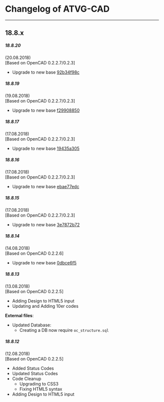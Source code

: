 # Changelog of ATVG-CAD
----
## 18.8.x

##### 18.8.20
(20.08.2018)  
[Based on OpenCAD 0.2.2.7/0.2.3]

* Upgrade to new base [92b34f98c](https://gitlab.atvg-studios.at/third-party/OpenCAD/commits/92b34f98cdb12c2724b0fc7c69678828bd24a58e)

##### 18.8.19
(19.08.2018)  
[Based on OpenCAD 0.2.2.7/0.2.3]

* Upgrade to new base [f29908850](https://gitlab.atvg-studios.at/third-party/OpenCAD/commits/f299088501d3b1823bd36ebfcc079db8af573d7f)

##### 18.8.17
(17.08.2018)  
[Based on OpenCAD 0.2.2.7/0.2.3]

* Upgrade to new base [19435a305](https://gitlab.atvg-studios.at/third-party/OpenCAD/commits/19435a305400ab7bcda811c3933ab507fbec8385)

##### 18.8.16
(17.08.2018)  
[Based on OpenCAD 0.2.2.7/0.2.3]

* Upgrade to new base [ebae77edc](https://gitlab.atvg-studios.at/third-party/OpenCAD/commits/ebae77edc5895926e58f318500cc7034c320c69b)

##### 18.8.15
(17.08.2018)  
[Based on OpenCAD 0.2.2.7/0.2.3]

* Upgrade to new base [3e7872b72](https://gitlab.atvg-studios.at/third-party/OpenCAD/commits/3e7872b72e44f456ad9ad2db657e2d702a301f5d)

##### 18.8.14
(14.08.2018)  
[Based on OpenCAD 0.2.2.6]

* Upgrade to new base [0dbce6f5](https://gitlab.atvg-studios.at/third-party/OpenCAD/commits/0dbce6f5ffccdfca2d508ffe8a280b2ebd439cae)

##### 18.8.13
(13.08.2018)  
[Based on OpenCAD 0.2.2.5]  

* Adding Design to HTML5 input
* Updating and Adding 10er codes

**External files**:
* Updated Database:
    * Creating a DB now require `oc_structure.sql`

##### 18.8.12
(12.08.2018)  
[Based on OpenCAD 0.2.2.5]  

* Added Status Codes
* Updated Status Codes
* Code Cleanup
    * Upgrading to CSS3
    * Fixing HTML5 syntax
* Adding Design to HTML5 input
